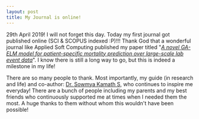 ```yaml
---
layout: post
title: My Journal is online!
---
```

<link rel="stylesheet" type="text/css" href="../bootstrap.min.css">
<script type="text/javascript" src="../bootstrap.min.js"></script>
<script type="text/javascript" src="../my_scripts.js"></script>

<style type="text/css">
  .img-thumbnail {
    height: 385px;
  }
</style>

<div class="container">
  <p>29th April 2019! I will not forget this day. Today my first journal got published online (SCI &amp; SCOPUS indexed :P)!!! Thank God that a wonderful journal like Applied Soft Computing published my paper titled "<a href="https://www.sciencedirect.com/science/article/pii/S1568494619302108" target="_blank"><i>A novel GA-ELM model for patient-specific mortality prediction over large-scale lab event data</i></a>". I know there is still a long way to go, but this is indeed a milestone in my life!</p>
  <p>There are so many people to thank. Most importantly, my guide (in research and life) and co-author: <a href="http://infotech.nitk.ac.in/faculty/sowmya-kamath-s" target="_blank">Dr. Sowmya Kamath S</a>, who continues to inspire me everyday! There are a bunch of people including my parents and my best friends who continuously supported me at times when I needed them the most. A huge thanks to them without whom this wouldn't have been possible!</p>
</div>